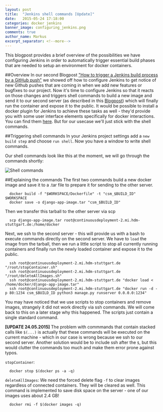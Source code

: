 ```yaml
---
layout: post
title:  "Jenkins shell commands [Update]"
date:   2015-05-24 17:18:00
categories: docker jenkins
banner_image: configuring_jenkins.png
comments: true
author_name: Markus
excerpt_separator: <!--more-->
---
```


This blogpost provides a brief overview of the possibilities we have configuring Jenkins in order to automatically trigger essential build phases that are needed to setup an environment for docker containers.
<!--more-->

##Overview
In our second Blogpost ["How to trigger a Jenkins build process by a GitHub push"](http://learning-continuous-deployment.github.io/jenkins/github/2015/04/17/github-jenkins/) we showed off how to configure Jenkins to get notice of new Github pushes that are coming in when we add new features or bugfixes to our project.
Now it's time to configure Jenkins so that it reacts on those changes and triggers shell commands to build a new image and send it to our second server (as described in this [Blogpost](http://learning-continuous-deployment.github.io/docker/images/dockerfile/2015/04/24/exporting-docker-container/)) which will finally run the container and expose it to the public.
It would be possible to install a docker plugin for Jenkins to achieve these tasks as well - they'd provide you with some user interface elements specifically for docker interactions. You can find them [here](https://wiki.jenkins-ci.org/dosearchsite.action?queryString=docker). But for our usecase we'll just stick with the shell commands.

##Triggering shell commands
In your Jenkins project settings add a `new build step` and choose `run shell`.
Now you have a window to write shell commands.

Our shell commands look like this at the moment, we will go through the commands shortly:

![Shell commands]({{site.url}}/assets/images/shell_commands.png)

##Explaining the commands
The first two commands build a new docker image and save it to a .tar file to prepare it for sending to the other server.

      docker build -f "$WORKSPACE/Dockerfile" -t "csm_$BUILD_ID" $WORKSPACE
      docker save -o django-app-image.tar "csm_$BUILD_ID"

Then we transfer this tarball to the other server via scp

      scp django-app-image.tar root@continuousdeployment-2.mi.hdm-stuttgart.de:/home/docker

Next, we ssh to the second server - this will provide us with a bash to execute commands directly on the second server.
We have to `load` the image from the tarball, then we run a little script to stop all currently running containers and finally run the newly loaded container and expose it to the public.

      ssh root@continuousdeployment-2.mi.hdm-stuttgart.de "/root/stopContainer.sh"
      ssh root@continuousdeployment-2.mi.hdm-stuttgart.de "/root/deleteAllImages.sh"
      ssh root@continuousdeployment-2.mi.hdm-stuttgart.de "docker load < /home/docker/django-app-image.tar"
      ssh root@continuousdeployment-2.mi.hdm-stuttgart.de "docker run -d -p 80:1234 csm_$BUILD_ID python3 manage.py runserver 0.0.0.0:1234"

You may have noticed that we use scripts to stop containers and remove images, strangely it did not work directly via ssh commands. We will come back to this on a later stage why this happened.
The scripts just contain a single standard command.

**[UPDATE 24.05.2015]**
The problem with commmands that contain stacked calls like `$(...)` is actually that these commands will be executed on the current machine - which in our case is wrong because we ssh to our second server.
Another solution would be to include ssh after the `$`, but this would clutter the commands too much and make them error prone against typos.

`stopContainer`:

      docker stop $(docker ps -a -q)

`deleteAllImages`: We need the forced delete flag `-f` to clear images regardless of connected containers. They will be cleared as well. This command is implemented to save disk space on the server - one of our images uses about 2.4 GB!

      docker rmi -f $(docker images -q)
